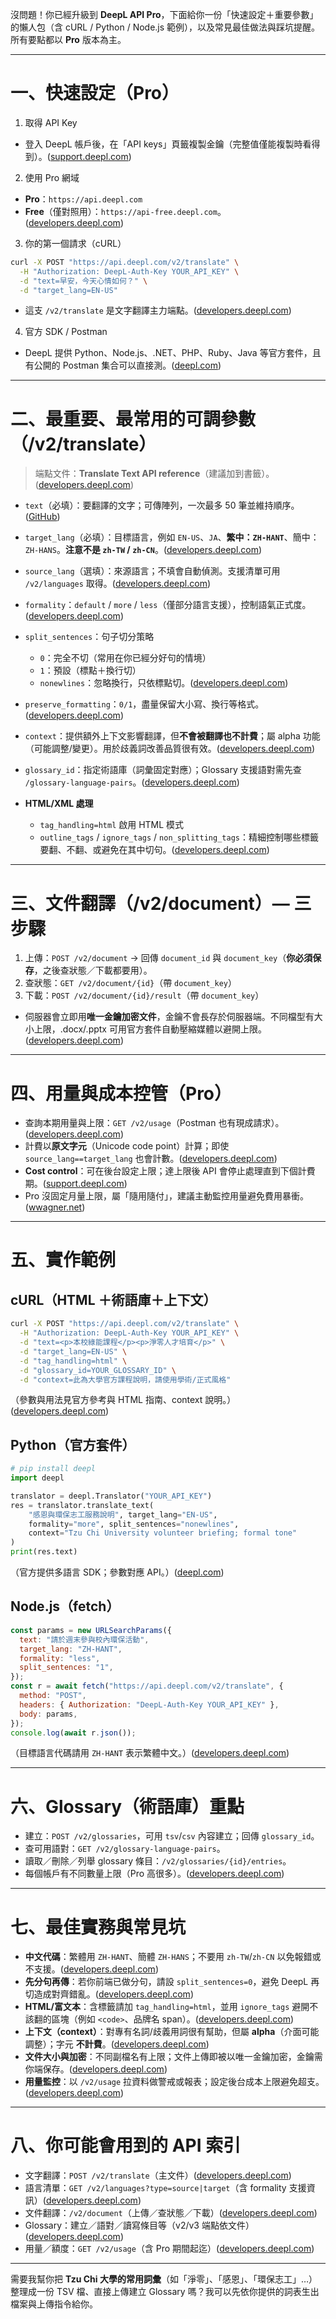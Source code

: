 沒問題！你已經升級到 **DeepL API Pro**，下面給你一份「快速設定＋重要參數」的懶人包（含 cURL / Python / Node.js 範例），以及常見最佳做法與踩坑提醒。所有要點都以 **Pro** 版本為主。

---

# 一、快速設定（Pro）

1. 取得 API Key

- 登入 DeepL 帳戶後，在「API keys」頁籤複製金鑰（完整值僅能複製時看得到）。([support.deepl.com][1])

2. 使用 Pro 網域

- **Pro**：`https://api.deepl.com`
- **Free**（僅對照用）：`https://api-free.deepl.com`。 ([developers.deepl.com][2])

3. 你的第一個請求（cURL）

```bash
curl -X POST "https://api.deepl.com/v2/translate" \
  -H "Authorization: DeepL-Auth-Key YOUR_API_KEY" \
  -d "text=早安，今天心情如何？" \
  -d "target_lang=EN-US"
```

- 這支 `/v2/translate` 是文字翻譯主力端點。([developers.deepl.com][3])

4. 官方 SDK / Postman

- DeepL 提供 Python、Node.js、.NET、PHP、Ruby、Java 等官方套件，且有公開的 Postman 集合可以直接測。([deepl.com][4])

---

# 二、最重要、最常用的可調參數（/v2/translate）

> 端點文件：**Translate Text API reference**（建議加到書籤）。([developers.deepl.com][3])

- `text`（必填）：要翻譯的文字；可傳陣列，一次最多 50 筆並維持順序。([GitHub][5])
- `target_lang`（必填）：目標語言，例如 `EN-US`、`JA`、**繁中：`ZH-HANT`**、簡中：`ZH-HANS`。**注意不是 `zh-TW` / `zh-CN`**。([developers.deepl.com][6])
- `source_lang`（選填）：來源語言；不填會自動偵測。支援清單可用 `/v2/languages` 取得。([developers.deepl.com][6])
- `formality`：`default` / `more` / `less`（僅部分語言支援），控制語氣正式度。([developers.deepl.com][7])
- `split_sentences`：句子切分策略

  - `0`：完全不切（常用在你已經分好句的情境）
  - `1`：預設（標點＋換行切）
  - `nonewlines`：忽略換行，只依標點切。([developers.deepl.com][3])

- `preserve_formatting`：`0/1`，盡量保留大小寫、換行等格式。([developers.deepl.com][3])
- `context`：提供額外上下文影響翻譯，但**不會被翻譯也不計費**；屬 alpha 功能（可能調整/變更）。用於歧義詞改善品質很有效。([developers.deepl.com][8])
- `glossary_id`：指定術語庫（詞彙固定對應）；Glossary 支援語對需先查 `/glossary-language-pairs`。([developers.deepl.com][9])
- **HTML/XML 處理**

  - `tag_handling=html` 啟用 HTML 模式
  - `outline_tags` / `ignore_tags` / `non_splitting_tags`：精細控制哪些標籤要翻、不翻、或避免在其中切句。([developers.deepl.com][10])

---

# 三、文件翻譯（/v2/document）— 三步驟

1. 上傳：`POST /v2/document` → 回傳 `document_id` 與 `document_key`（**你必須保存**，之後查狀態／下載都要用）。
2. 查狀態：`GET /v2/document/{id}`（帶 `document_key`）
3. 下載：`POST /v2/document/{id}/result`（帶 `document_key`）

- 伺服器會立即用**唯一金鑰加密文件**，金鑰不會長存於伺服器端。不同檔型有大小上限，.docx/.pptx 可用官方套件自動壓縮媒體以避開上限。([developers.deepl.com][11])

---

# 四、用量與成本控管（Pro）

- 查詢本期用量與上限：`GET /v2/usage`（Postman 也有現成請求）。([developers.deepl.com][12])
- 計費以**原文字元**（Unicode code point）計算；即使 `source_lang==target_lang` 也會計數。([developers.deepl.com][13])
- **Cost control**：可在後台設定上限；達上限後 API 會停止處理直到下個計費期。([support.deepl.com][14])
- Pro 沒固定月量上限，屬「隨用隨付」，建議主動監控用量避免費用暴衝。([wwagner.net][15])

---

# 五、實作範例

## cURL（HTML ＋術語庫＋上下文）

```bash
curl -X POST "https://api.deepl.com/v2/translate" \
  -H "Authorization: DeepL-Auth-Key YOUR_API_KEY" \
  -d "text=<p>本校綠能課程</p><p>淨零人才培育</p>" \
  -d "target_lang=EN-US" \
  -d "tag_handling=html" \
  -d "glossary_id=YOUR_GLOSSARY_ID" \
  -d "context=此為大學官方課程說明，請使用學術/正式風格"
```

（參數與用法見官方參考與 HTML 指南、context 說明。）([developers.deepl.com][3])

## Python（官方套件）

```python
# pip install deepl
import deepl

translator = deepl.Translator("YOUR_API_KEY")
res = translator.translate_text(
    "感恩與環保志工服務說明", target_lang="EN-US",
    formality="more", split_sentences="nonewlines",
    context="Tzu Chi University volunteer briefing; formal tone"
)
print(res.text)
```

（官方提供多語言 SDK；參數對應 API。）([deepl.com][4])

## Node.js（fetch）

```js
const params = new URLSearchParams({
  text: "請於週末參與校內環保活動",
  target_lang: "ZH-HANT",
  formality: "less",
  split_sentences: "1",
});
const r = await fetch("https://api.deepl.com/v2/translate", {
  method: "POST",
  headers: { Authorization: "DeepL-Auth-Key YOUR_API_KEY" },
  body: params,
});
console.log(await r.json());
```

（目標語言代碼請用 `ZH-HANT` 表示繁體中文。）([developers.deepl.com][16])

---

# 六、Glossary（術語庫）重點

- 建立：`POST /v2/glossaries`，可用 `tsv`/`csv` 內容建立；回傳 `glossary_id`。
- 查可用語對：`GET /v2/glossary-language-pairs`。
- 讀取／刪除／列舉 glossary 條目：`/v2/glossaries/{id}/entries`。
- 每個帳戶有不同數量上限（Pro 高很多）。([developers.deepl.com][9])

---

# 七、最佳實務與常見坑

- **中文代碼**：繁體用 `ZH-HANT`、簡體 `ZH-HANS`；不要用 `zh-TW`/`zh-CN` 以免報錯或不支援。([developers.deepl.com][16])
- **先分句再傳**：若你前端已做分句，請設 `split_sentences=0`，避免 DeepL 再切造成對齊錯亂。([developers.deepl.com][3])
- **HTML/富文本**：含標籤請加 `tag_handling=html`，並用 `ignore_tags` 避開不該翻的區塊（例如 `<code>`、品牌名 span）。([developers.deepl.com][10])
- **上下文（context）**：對專有名詞/歧義用詞很有幫助，但屬 **alpha**（介面可能調整）；字元 **不計費**。([developers.deepl.com][8])
- **文件大小與加密**：不同副檔名有上限；文件上傳即被以唯一金鑰加密，金鑰需你端保存。([developers.deepl.com][17])
- **用量監控**：以 `/v2/usage` 拉資料做警戒或報表；設定後台成本上限避免超支。([developers.deepl.com][12])

---

# 八、你可能會用到的 API 索引

- 文字翻譯：`POST /v2/translate`（主文件）([developers.deepl.com][3])
- 語言清單：`GET /v2/languages?type=source|target`（含 formality 支援資訊）([developers.deepl.com][7])
- 文件翻譯：`/v2/document`（上傳／查狀態／下載）([developers.deepl.com][18])
- Glossary：建立／語對／讀寫條目等（v2/v3 端點依文件）([developers.deepl.com][9])
- 用量／額度：`GET /v2/usage`（含 Pro 期間起迄）([developers.deepl.com][19])

---

需要我幫你把 **Tzu Chi 大學的常用詞彙**（如「淨零」、「感恩」、「環保志工」…）整理成一份 TSV 檔、直接上傳建立 Glossary 嗎？我可以先依你提供的詞表生出檔案與上傳指令給你。

[1]: https://support.deepl.com/hc/en-us/articles/360020695820-API-key-for-DeepL-API?utm_source=chatgpt.com "API key for DeepL API – DeepL Help Center | How Can We Help You? - DeepL Translator"
[2]: https://developers.deepl.com/api-reference/glossaries?utm_source=chatgpt.com "Monolingual glossaries (v2 endpoints) - DeepL Documentation"
[3]: https://developers.deepl.com/api-reference?utm_source=chatgpt.com "Translate Text - DeepL Documentation"
[4]: https://www.deepl.com/zh/pro-api?cta=&utm_source=chatgpt.com "DeepL 使用 API Pro 进行翻译和写作"
[5]: https://github.com/rdwz/deepl-translator-go-api-client/blob/main/docs/TranslatingTextApi.md?plain=1&utm_source=chatgpt.com "deepl-translator-go-api-client/docs/TranslatingTextApi.md at main · rdwz/deepl-translator-go-api-client - GitHub"
[6]: https://developers.deepl.com/docs/api-reference/languages?utm_source=chatgpt.com "Retrieve languages - DeepL Documentation"
[7]: https://developers.deepl.com/api-reference/languages/retrieve-supported-languages?utm_source=chatgpt.com "Retrieve supported languages - DeepL Documentation"
[8]: https://developers.deepl.com/docs/best-practices/working-with-context?utm_source=chatgpt.com "Translation context - DeepL Documentation"
[9]: https://developers.deepl.com/api-reference/glossaries/create-a-glossary?utm_source=chatgpt.com "Create a glossary - DeepL Documentation"
[10]: https://developers.deepl.com/docs/xml-and-html-handling/html?utm_source=chatgpt.com "HTML handling - DeepL Documentation"
[11]: https://developers.deepl.com/docs/api-reference/document/openapi-spec-for-document-translation?utm_source=chatgpt.com "Upload and translate a document - DeepL Documentation"
[12]: https://developers.deepl.com/docs/api-reference/usage-and-quota?utm_source=chatgpt.com "Retrieve usage and quota - DeepL Documentation"
[13]: https://developers.deepl.com/docs/resources/usage-limits?utm_source=chatgpt.com "Usage and limits - DeepL Documentation"
[14]: https://support.deepl.com/hc/en-us/articles/360020685580-Cost-control-and-usage-limit?utm_source=chatgpt.com "Cost control and usage limit – DeepL Help Center | How Can We Help You? - DeepL Translator"
[15]: https://wwagner.net/en/blog/a/deepl-api-keep-an-eye-on-character-consumption?utm_source=chatgpt.com "DeepL API: Keep an eye on character consumption"
[16]: https://developers.deepl.com/docs/resources/language-release-process?utm_source=chatgpt.com "Language release process - DeepL Documentation"
[17]: https://developers.deepl.com/docs/best-practices/document-translations?utm_source=chatgpt.com "Document translations - DeepL Documentation"
[18]: https://developers.deepl.com/api-reference/document?utm_source=chatgpt.com "Translate documents - DeepL Documentation"
[19]: https://developers.deepl.com/api-reference/usage-and-quota/check-usage-and-limits?utm_source=chatgpt.com "Check usage and limits - DeepL Documentation"

